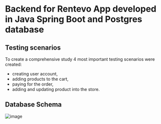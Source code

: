 # Backend for Rentevo App developed in Java Spring Boot and Postgres database

## Testing scenarios
To create a comprehensive study 4 most important testing scenarios were created:
* creating user account,
* adding products to the cart,
* paying for the order,
* adding and updating product into the store.

## Database Schema
![image](https://github.com/Dannelysbeth/Rentevo-backend-postgres/assets/72508414/fc216d2b-4085-4922-8e4e-3e07daff944b)

